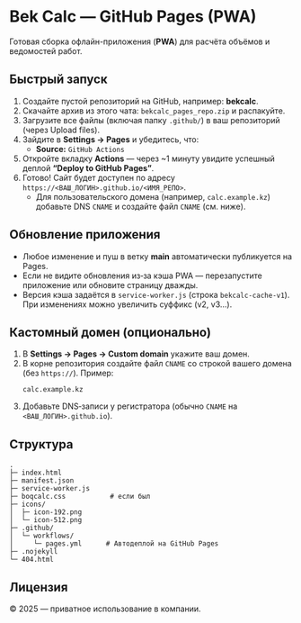 # Bek Calc — GitHub Pages (PWA)

Готовая сборка офлайн-приложения (**PWA**) для расчёта объёмов и ведомостей работ.

## Быстрый запуск

1. Создайте пустой репозиторий на GitHub, например: **bekcalc**.
2. Скачайте архив из этого чата: `bekcalc_pages_repo.zip` и распакуйте.
3. Загрузите все файлы (включая папку `.github/`) в ваш репозиторий (через Upload files).
4. Зайдите в **Settings → Pages** и убедитесь, что:
   - **Source:** `GitHub Actions`
5. Откройте вкладку **Actions** — через ~1 минуту увидите успешный деплой **“Deploy to GitHub Pages”**.
6. Готово! Сайт будет доступен по адресу `https://<ВАШ_ЛОГИН>.github.io/<ИМЯ_РЕПО>`.
   - Для пользовательского домена (например, `calc.example.kz`) добавьте DNS `CNAME` и создайте файл `CNAME` (см. ниже).

## Обновление приложения
- Любое изменение и пуш в ветку **main** автоматически публикуется на Pages.
- Если не видите обновления из‑за кэша PWA — перезапустите приложение или обновите страницу дважды.
- Версия кэша задаётся в `service-worker.js` (строка `bekcalc-cache-v1`). При изменениях можно увеличить суффикс (v2, v3...).

## Кастомный домен (опционально)
1. В **Settings → Pages → Custom domain** укажите ваш домен.
2. В корне репозитория создайте файл `CNAME` со строкой вашего домена (без `https://`). Пример:
   ```
   calc.example.kz
   ```
3. Добавьте DNS‑записи у регистратора (обычно `CNAME` на `<ВАШ_ЛОГИН>.github.io`).

## Структура
```
.
├─ index.html
├─ manifest.json
├─ service-worker.js
├─ boqcalc.css           # если был
├─ icons/
│  ├─ icon-192.png
│  └─ icon-512.png
├─ .github/
│  └─ workflows/
│     └─ pages.yml      # Автодеплой на GitHub Pages
├─ .nojekyll
└─ 404.html
```

## Лицензия
© 2025 — приватное использование в компании. 

